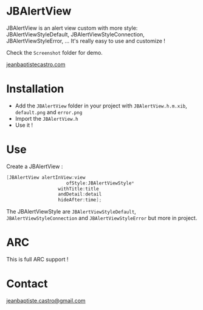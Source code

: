 JBAlertView
===========

JBAlertView is an alert view custom with more style: JBAlertViewStyleDefault, JBAlertViewStyleConnection, JBAlertViewStyleError, ...
It's really easy to use and customize !

Check the `Screenshot` folder for demo.

[jeanbaptistecastro.com](http://jeanbaptistecastro.com)

Installation
==========

* Add the `JBAlertView` folder in your project with `JBAlertView.h.m.xib`, `default.png` and `error.png`
* Import the `JBAlertView.h` 
* Use it !

Use
===

Create a JBAlertView : 

``` objective-c
[JBAlertView alertInView:view 
                      ofStyle:JBAlertViewStyle* 
                   withTitle:title 
                   andDetail:detail 
                   hideAfter:time];
```

The JBAlertViewStyle are `JBAlertViewStyleDefault`, `JBAlertViewStyleConnection` and `JBAlertViewStyleError` but more in project.

ARC
===

This is full ARC support !

Contact
=======

jeanbaptiste.castro@gmail.com
